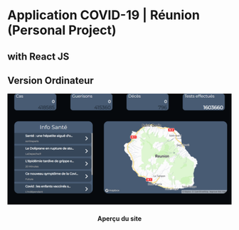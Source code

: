 # Application COVID-19 | Réunion (Personal Project)
## with React JS 
## Version Ordinateur

<div>
    <img src="public/image/apercu_appli.png" alt="visuel"/>
    <div align="center">
        <h4 topmargin="0" bottommargin="0">Aperçu du site</h4>
    </div>
</div>